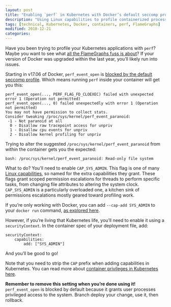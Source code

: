 ```yaml
---
layout: post
title: "Enabling `perf` in Kubernetes with Docker’s default seccomp profile"
description: "Using Linux capabilities to profile containerized processes"
tags: [technical, Kubernetes, Docker, containers, perf, FlameGraphs]
modified: 2018-12-21
categories: 
---
```


Have you been trying to profile your Kubernetes applications with `perf`? Maybe you want to see what [all the FlameGraphs fuss is about](http://blog.alicegoldfuss.com/making-flamegraphs-with-containerized-java/)? If your version of Docker was upgraded within the last year, you’ll likely run into issues.

<!-- more -->

Starting in v17.06 of Docker, `perf_event_open` is [blocked by the default seccomp profile](https://docs.docker.com/engine/security/seccomp/#significant-syscalls-blocked-by-the-default-profile). Which means running `perf` inside your container will get you this:

```
perf_event_open(..., PERF_FLAG_FD_CLOEXEC) failed with unexpected error 1 (Operation not permitted)
perf_event_open(..., 0) failed unexpectedly with error 1 (Operation not permitted)
You may not have permission to collect stats.
Consider tweaking /proc/sys/kernel/perf_event_paranoid:
 -1 - Not paranoid at all
  0 - Disallow raw tracepoint access for unpriv
  1 - Disallow cpu events for unpriv
  2 - Disallow kernel profiling for unpriv
```

Trying to alter the suggested `/proc/sys/kernel/perf_event_paranoid` from within the container gets you the expected:

```
bash: /proc/sys/kernel/perf_event_paranoid: Read-only file system
```

What to do? You’ll need to enable `CAP_SYS_ADMIN`. This flag is one of many [Linux capabilities](http://man7.org/linux/man-pages/man7/capabilities.7.html), so named for the extra capabilities they grant. These flags grant scoped permission escalations for threads to perform specific tasks, from changing file attributes to altering the system clock. `CAP_SYS_ADMIN` is a particularly overloaded one, a kitchen sink of permissions escalations mostly geared toward profiling work.

If you’re only working with Docker, you can add `--cap-add SYS_ADMIN` to your `docker run` command, [as explored here](https://docs.docker.com/engine/reference/run/#additional-groups).

However, if you’re living that Kubernetes life, you’ll need to enable it using a `securityContext`. In the container spec of your deployment file, add:

```
securityContext:
    capabilities:
        add: ["SYS_ADMIN"]
```

And you’ll be good to go!

Note that you need to strip the `CAP` prefix when adding capabilities in Kubernetes. You can read more about [container privileges in Kubernetes here](https://kubernetes.io/docs/tasks/configure-pod-container/security-context/#set-capabilities-for-a-container).

**Remember to remove this setting when you’re done using it!** `perf_event_open` is blocked by default because it grants user processes privileged access to the system. Branch deploy your change, use it, then rollback.
